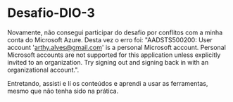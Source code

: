 # Desafio-DIO-3

Novamente, não consegui participar do desafio por conflitos com a minha conta do Microsoft Azure. Desta vez o erro foi: "AADSTS500200: User account 'arthy.alves@gmail.com' is a personal Microsoft account. Personal Microsoft accounts are not supported for this application unless explicitly invited to an organization. Try signing out and signing back in with an organizational account.".

Entretando, assisti e lí os conteúdos e aprendi a usar as ferramentas, mesmo que não tenha sido na prática.

